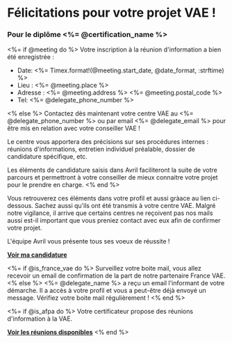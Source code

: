 [SUJET]: # (<%= @username %>, voici comment obtenir votre <%= @certification_name %>)

# Félicitations pour votre projet VAE !

### Pour le diplôme <%= @certification_name %>

<%= if @meeting do %>
Votre inscription à la réunion d'information a bien été enregistrée :

- Date: <%= Timex.format!(@meeting.start_date, @date_format, :strftime) %>
- Lieu : <%= @meeting.place %>
- Adresse : <%= @meeting.address %> <%= @meeting.postal_code %>
- Tel: <%= @delegate_phone_number %>

<% else %>
Contactez dès maintenant votre centre VAE au <%= @delegate_phone_number %> ou par email <%= @delegate_email %> pour être mis en relation avec votre conseiller VAE !

Le centre vous apportera des précisions sur ses procédures internes : réunions d'informations, entretien individuel préalable, dossier de candidature spécifique, etc.

Les éléments de candidature saisis dans Avril faciliteront la suite de votre parcours et permettront à votre conseiller de mieux connaitre votre projet pour le prendre en charge.
<% end %>

Vous retrouverez ces éléments dans votre profil et aussi gràace au lien ci-dessous. Sachez aussi qu’ils ont  été transmis à votre centre VAE. 
Malgré notre vigilance, il arrive que certains centres ne reçoivent pas nos mails aussi est-il important que vous preniez contact avec eux afin de confirmer votre projet.

L'équipe Avril vous présente tous ses voeux de réussite !

**[Voir ma candidature](<%= @url %>)**

<%= if @is_france_vae do %>
Surveillez votre boite mail, vous allez recevoir un email de confirmation de la part de notre partenaire France VAE.
<% else %>
<%= @delegate_name %> a reçu un email l'informant de votre démarche. Il a accès à votre profil et vous a peut-être déjà envoyé un message. Vérifiez votre boite mail régulièrement !
<% end %>

<%= if @is_afpa do %>
Votre certificateur propose des réunions d'information à la VAE.

**[Voir les réunions disponibles](https://www.afpa.fr/agenda?_rechercheevenementportlet_WAR_rechercheportlet_INSTANCE_4ONof6W5P5AJ_formDate=1599641591738&p_p_id=101_INSTANCE_agenda&_101_INSTANCE_agenda_afpa_ddm__22997__DateDebut_en_US=09%2F09%2F2020&_101_INSTANCE_agenda_afpa_ddm__22997__DateFin_en_US=&_101_INSTANCE_agenda_afpa_ddmStructureKey=EVENEMENT&_101_INSTANCE_agenda_categoryId=58334180&_101_INSTANCE_agenda_categoryId=&_rechercheevenementportlet_WAR_rechercheportlet_INSTANCE_4ONof6W5P5AJ_typeEvenement=58334180&_rechercheevenementportlet_WAR_rechercheportlet_INSTANCE_4ONof6W5P5AJ_region=&_rechercheevenementportlet_WAR_rechercheportlet_INSTANCE_4ONof6W5P5AJ_ville=&_rechercheevenementportlet_WAR_rechercheportlet_INSTANCE_4ONof6W5P5AJ_dateDebut=&_rechercheevenementportlet_WAR_rechercheportlet_INSTANCE_4ONof6W5P5AJ_dateFin=)**
<% end %>
